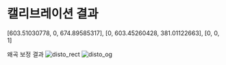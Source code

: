 # 캘리브레이션 결과
[603.51030778, 0, 674.89585317],
[0, 603.45260428, 381.01122663],
[0, 0, 1]

왜곡 보정 결과
![disto_rect](https://github.com/user-attachments/assets/16277d7b-00a3-4f9c-9954-8e23bef170c9)
![disto_og](https://github.com/user-attachments/assets/3a290090-8938-483a-991f-5c23f9c2f198)
